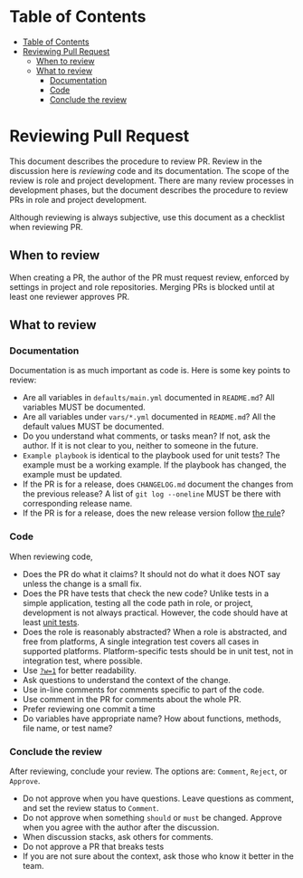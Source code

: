 Table of Contents
=================

  * [Table of Contents](#table-of-contents)
  * [Reviewing Pull Request](#reviewing-pull-request)
    * [When to review](#when-to-review)
    * [What to review](#what-to-review)
      * [Documentation](#documentation)
      * [Code](#code)
      * [Conclude the review](#conclude-the-review)

# Reviewing Pull Request

This document describes the procedure to review PR. Review in the discussion
here is _reviewing_ code and its documentation. The scope of the review is role
and project development. There are many review processes in development phases,
but the document describes the procedure to review PRs in role and project
development.

Although reviewing is always subjective, use this document as a checklist when
reviewing PR.

## When to review

When creating a PR, the author of the PR must request review, enforced by
settings in project and role repositories. Merging PRs is blocked until at
least one reviewer approves PR.

## What to review

### Documentation

Documentation is as much important as code is. Here is some key points to
review:

* Are all variables in `defaults/main.yml` documented in `README.md`? All
  variables MUST be documented.
* Are all variables under `vars/*.yml` documented in `README.md`? All the
  default values MUST be documented.
* Do you understand what comments, or tasks  mean? If not, ask the author. If
  it is not clear to you, neither to someone in the future.
* `Example playbook` is identical to the playbook used for unit tests? The
  example must be a working example. If the playbook has changed, the example
  must be updated.
* If the PR is for a release, does `CHANGELOG.md` document the changes from
  the previous release? A list of `git log --oneline` MUST be there with
  corresponding release name.
* If the PR is for a release, does the new release version follow [the rule](https://github.com/reallyenglish/ansible-role-example/tree/master/docs/Procedures/Releasing#versioning)?

### Code

When reviewing code,

* Does the PR do what it claims? It should not do what it does NOT say unless
  the change is a small fix.
* Does the PR have tests that check the new code? Unlike tests in a simple
  application, testing all the code path in role, or project, development is
  not always practical. However, the code should have at least [unit
  tests](https://github.com/reallyenglish/ansible-role-example/tree/master/docs/Getting_Started/Unit_Test).
* Does the role is reasonably abstracted? When a role is abstracted, and free
  from platforms, A single integration test covers all cases in supported
  platforms. Platform-specific tests should be in unit test, not in integration
  test, where possible.
* Use [`?w=1`](https://github.com/blog/967-github-secrets) for better
  readability.
* Ask questions to understand the context of the change.
* Use in-line comments for comments specific to part of the code.
* Use comment in the PR for comments about the whole PR.
* Prefer reviewing one commit a time
* Do variables have appropriate name? How about functions, methods, file name,
  or test name?

### Conclude the review

After reviewing, conclude your review. The options are: `Comment`, `Reject`, or
`Approve`.

* Do not approve when you have questions. Leave questions as comment, and set
  the review status to `Comment`.
* Do not approve when something `should` or `must` be changed. Approve when you
  agree with the author after the discussion.
* When discussion stacks, ask others for comments.
* Do not approve a PR that breaks tests
* If you are not sure about the context, ask those who know it better in the
  team.
